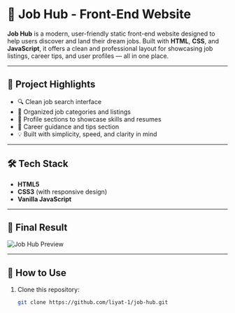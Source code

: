 # 💼 Job Hub - Front-End Website

**Job Hub** is a modern, user-friendly static front-end website designed to help users discover and land their dream jobs. Built with **HTML**, **CSS**, and **JavaScript**, it offers a clean and professional layout for showcasing job listings, career tips, and user profiles — all in one place.

---

## 🌟 Project Highlights

- 🔍 Clean job search interface
- 📂 Organized job categories and listings
- 👤 Profile sections to showcase skills and resumes
- 🧠 Career guidance and tips section
- 💡 Built with simplicity, speed, and clarity in mind

---

## 🛠️ Tech Stack

- **HTML5**
- **CSS3** (with responsive design)
- **Vanilla JavaScript**

---

## 📸 Final Result

![Job Hub Preview](./assets/jobhub-preview.png)

---

## 🚀 How to Use

1. Clone this repository:
   ```bash
   git clone https://github.com/liyat-1/job-hub.git
   ```
